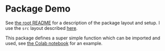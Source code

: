 # Package Demo

See [the root README](../../../README.md) for a description of the package layout and setup. I use the `src` layout 
described [here](https://setuptools.pypa.io/en/latest/userguide/declarative_config.html#using-a-src-layout).

This package defines a super simple function which can be imported and used, see 
[the Colab notebook](../../../ImportingAGithubPyPackage.ipynb) for an example. 